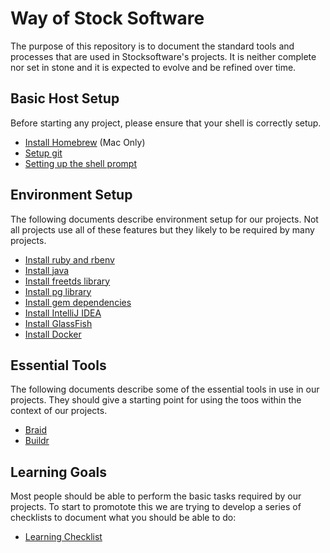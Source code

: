 # Way of Stock Software

The purpose of this repository is to document the standard tools and processes that are used
in Stocksoftware's projects. It is neither complete nor set in stone and it is expected to
evolve and be refined over time.

## Basic Host Setup

Before starting any project, please ensure that your shell is correctly setup.

* [Install Homebrew](InstallHomebrew.md) (Mac Only)
* [Setup git](SetupGit.md)
* [Setting up the shell prompt](SetupShellPrompt.md)

## Environment Setup

The following documents describe environment setup for our projects. Not all projects use all of these
features but they likely to be required by many projects.

* [Install ruby and rbenv](InstallRuby.md)
* [Install java](InstallJava.md)
* [Install freetds library](InstallFreeTDS.md)
* [Install pg library](InstallPg.md)
* [Install gem dependencies](InstallGemDependencies.md)
* [Install IntelliJ IDEA](InstallIntellijIDEA.md)
* [Install GlassFish](InstallGlassFish.md)
* [Install Docker](InstallDocker.md)

## Essential Tools

The following documents describe some of the essential tools in use in our projects. They should give a starting
point for using the toos within the context of our projects.

* [Braid](HowToBraid.md)
* [Buildr](HowToBuildr.md)

## Learning Goals

Most people should be able to perform the basic tasks required by our projects. To start to promotote this
we are trying to develop a series of checklists to document what you should be able to do:

* [Learning Checklist](LearningChecklist.md)
